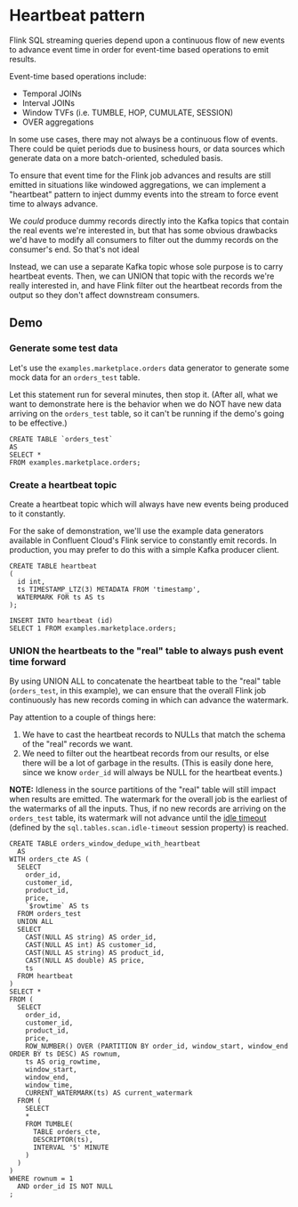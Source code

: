 # Heartbeat pattern

Flink SQL streaming queries depend upon a continuous flow of new events to advance event time in order for event-time based operations to emit results.

Event-time based operations include:

* Temporal JOINs
* Interval JOINs
* Window TVFs (i.e. TUMBLE, HOP, CUMULATE, SESSION)
* OVER aggregations

In some use cases, there may not always be a continuous flow of events. There could be quiet periods due to business hours, or data sources which generate data on a more batch-oriented, scheduled basis.

To ensure that event time for the Flink job advances and results are still emitted in situations like windowed aggregations, we can implement a "heartbeat" pattern to inject dummy events into the stream to force event time to always advance.

We *could* produce dummy records directly into the Kafka topics that contain the real events we're interested in, but that has some obvious drawbacks we'd have to modify all consumers to filter out the dummy records on the consumer's end. So that's not ideal

Instead, we can use a separate Kafka topic whose sole purpose is to carry heartbeat events. Then, we can UNION that topic with the records we're really interested in, and have Flink filter out the heartbeat records from the output so they don't affect downstream consumers.


## Demo

### Generate some test data

Let's use the `examples.marketplace.orders` data generator to generate some mock data for an `orders_test` table.

Let this statement run for several minutes, then stop it. (After all, what we want to demonstrate here is the behavior when we do NOT have new data arriving on the `orders_test` table, so it can't be running if the demo's going to be effective.)

```
CREATE TABLE `orders_test`
AS
SELECT *
FROM examples.marketplace.orders;
```

### Create a heartbeat topic

Create a heartbeat topic which will always have new events being produced to it constantly.

For the sake of demonstration, we'll use the example data generators available in Confluent Cloud's Flink service to constantly emit records. In production, you may prefer to do this with a simple Kafka producer client.

```
CREATE TABLE heartbeat
(
  id int,
  ts TIMESTAMP_LTZ(3) METADATA FROM 'timestamp',
  WATERMARK FOR ts AS ts
);
```

```
INSERT INTO heartbeat (id)
SELECT 1 FROM examples.marketplace.orders;
```

### UNION the heartbeats to the "real" table to always push event time forward

By using UNION ALL to concatenate the heartbeat table to the "real" table (`orders_test`, in this example), we can ensure that the overall Flink job continuously has new records coming in which can advance the watermark.

Pay attention to a couple of things here:

1. We have to cast the heartbeat records to NULLs that match the schema of the "real" records we want.
1. We need to filter out the heartbeat records from our results, or else there will be a lot of garbage in the results. (This is easily done here, since we know `order_id` will always be NULL for the heartbeat events.)

**NOTE:** Idleness in the source partitions of the "real" table will still impact when results are emitted. The watermark for the overall job is the earliest of the watermarks of all the inputs. Thus, if no new records are arriving on the `orders_test` table, its watermark will not advance until the [idle timeout](https://www.youtube.com/watch?v=YSIhM5-Sykw) (defined by the `sql.tables.scan.idle-timeout` session property) is reached.

```
CREATE TABLE orders_window_dedupe_with_heartbeat
  AS
WITH orders_cte AS (
  SELECT
    order_id,
    customer_id,
    product_id,
    price,
    `$rowtime` AS ts
  FROM orders_test
  UNION ALL
  SELECT
    CAST(NULL AS string) AS order_id,
    CAST(NULL AS int) AS customer_id,
    CAST(NULL AS string) AS product_id,
    CAST(NULL AS double) AS price,
    ts
  FROM heartbeat
)
SELECT *
FROM (
  SELECT
    order_id,
    customer_id,
    product_id,
    price,
    ROW_NUMBER() OVER (PARTITION BY order_id, window_start, window_end ORDER BY ts DESC) AS rownum,
    ts AS orig_rowtime,
    window_start,
    window_end,
    window_time,
    CURRENT_WATERMARK(ts) AS current_watermark
  FROM (
    SELECT
    *
    FROM TUMBLE(
      TABLE orders_cte,
      DESCRIPTOR(ts),
      INTERVAL '5' MINUTE
    )
  )
)
WHERE rownum = 1
  AND order_id IS NOT NULL
;
```